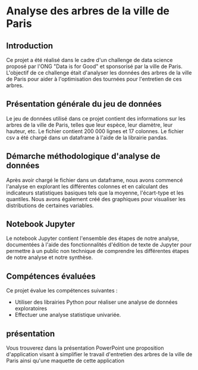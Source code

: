 # Analyse des arbres de la ville de Paris
## Introduction
Ce projet a été réalisé dans le cadre d'un challenge de data science proposé par l'ONG "Data is for Good" et sponsorisé par la ville de Paris. L'objectif de ce challenge était d'analyser les données des arbres de la ville de Paris pour aider à l'optimisation des tournées pour l'entretien de ces arbres.

## Présentation générale du jeu de données
Le jeu de données utilisé dans ce projet contient des informations sur les arbres de la ville de Paris, telles que leur espèce, leur diamètre, leur hauteur, etc. Le fichier contient 200 000 lignes et 17 colonnes. Le fichier csv a été chargé dans un dataframe à l'aide de la librairie pandas.

## Démarche méthodologique d'analyse de données
Après avoir chargé le fichier dans un dataframe, nous avons commencé l'analyse en explorant les différentes colonnes et en calculant des indicateurs statistiques basiques tels que la moyenne, l'écart-type et les quantiles. Nous avons également créé des graphiques pour visualiser les distributions de certaines variables.

## Notebook Jupyter
Le notebook Jupyter contient l'ensemble des étapes de notre analyse, documentées à l'aide des fonctionnalités d'édition de texte de Jupyter pour permettre à un public non technique de comprendre les différentes étapes de notre analyse et notre synthèse.

## Compétences évaluées
Ce projet évalue les compétences suivantes :

- Utiliser des librairies Python pour réaliser une analyse de données exploratoires
- Effectuer une analyse statistique univariée.

## présentation
Vous trouverez dans la présentation PowerPoint une proposition d'application visant à simplifier le travail d'entretien des arbres de la ville de Paris ainsi qu'une maquette de cette application